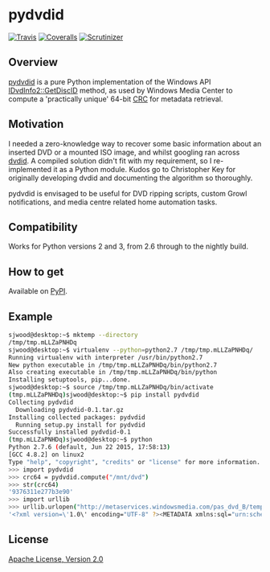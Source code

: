 # pydvdid

[![Travis][1]][2]
[![Coveralls][3]][4]
[![Scrutinizer][5]][6]

## Overview

[pydvdid][7] is a pure Python implementation of the Windows API [IDvdInfo2::GetDiscID][8] method, as used by Windows Media Center to compute a 'practically unique' 64-bit [CRC][9] for metadata retrieval. 

## Motivation

I needed a zero-knowledge way to recover some basic information about an inserted DVD or a mounted ISO image, and whilst googling ran across [dvdid][10]. A compiled solution didn't fit with my requirement, so I re-implemented it as a Python module. Kudos go to Christopher Key for originally developing dvdid and documenting the algorithm so thoroughly.

pydvdid is envisaged to be useful for DVD ripping scripts, custom Growl notifications, and media centre related home automation tasks.

## Compatibility

Works for Python versions 2 and 3, from 2.6 through to the nightly build.

## How to get

Available on [PyPI][11].

## Example

```sh
sjwood@desktop:~$ mktemp --directory
/tmp/tmp.mLLZaPNHDq
sjwood@desktop:~$ virtualenv --python=python2.7 /tmp/tmp.mLLZaPNHDq/
Running virtualenv with interpreter /usr/bin/python2.7
New python executable in /tmp/tmp.mLLZaPNHDq/bin/python2.7
Also creating executable in /tmp/tmp.mLLZaPNHDq/bin/python
Installing setuptools, pip...done.
sjwood@desktop:~$ source /tmp/tmp.mLLZaPNHDq/bin/activate
(tmp.mLLZaPNHDq)sjwood@desktop:~$ pip install pydvdid
Collecting pydvdid
  Downloading pydvdid-0.1.tar.gz
Installing collected packages: pydvdid
  Running setup.py install for pydvdid
Successfully installed pydvdid-0.1
(tmp.mLLZaPNHDq)sjwood@desktop:~$ python
Python 2.7.6 (default, Jun 22 2015, 17:58:13) 
[GCC 4.8.2] on linux2
Type "help", "copyright", "credits" or "license" for more information.
>>> import pydvdid
>>> crc64 = pydvdid.compute("/mnt/dvd")
>>> str(crc64)
'9376311e277b3e90'
>>> import urllib
>>> urllib.urlopen("http://metaservices.windowsmedia.com/pas_dvd_B/template/GetMDRDVDByCRC.xml?CRC={0}".format(crc64)).read()
'<?xml version=\'1.0\' encoding="UTF-8" ?><METADATA xmlns:sql="urn:schemas-microsoft-com:xml-sql">\r\n\t\r\n\t<MDR-DVD><version>4.0</version><dvdTitle>Shrek</dvdTitle><studio></studio><leadPerformer></leadPerformer><actors></actors><director></director><MPAARating>NR</MPAARating><releaseDate>2004 05 11</releaseDate><genre>Children&apos;s/Family</genre><dataProvider>AMG</dataProvider><wmid_dvd>E0F3B718-D539-48E8-A77C-72B71603F38E</wmid_dvd><dv_id>E    50745_1        </dv_id><dataProviderParams>Provider=AMG</dataProviderParams><dataProviderLogo>Provider=AMG</dataProviderLogo><moreInfoParams></moreInfoParams><title><titleNum>1</titleNum><titleTitle>Shrek</titleTitle><studio></studio><director></director><leadPerformer></leadPerformer><actors></actors><MPAARating>NR</MPAARating><genre>Children&apos;s/Family</genre><communityRating></communityRating><chapter><chapterNum>1</chapterNum><chapterTitle>Once Upon a Time (Main Title) [:34]</chapterTitle></chapter><chapter><chapterNum>2</chapterNum><chapterTitle>A Flying Talking Donkey [2:59]</chapterTitle></chapter><chapter><chapterNum>3</chapterNum><chapterTitle>What Are You Doing in My Swamp? [1:22]</chapterTitle></chapter><chapter><chapterNum>4</chapterNum><chapterTitle>Lord Farquaad [1:45]</chapterTitle></chapter><chapter><chapterNum>5</chapterNum><chapterTitle>The Kingdom of DuLoc [1:33]</chapterTitle></chapter><chapter><chapterNum>6</chapterNum><chapterTitle>Ogres Are Like Onions [:19]</chapterTitle></chapter><chapter><chapterNum>7</chapterNum><chapterTitle>The Dragon&apos;s Keep [2:00]</chapterTitle></chapter><chapter><chapterNum>8</chapterNum><chapterTitle>Rescuing the Princess [:31]</chapterTitle></chapter><chapter><chapterNum>9</chapterNum><chapterTitle>Remove Your Helmet [:36]</chapterTitle></chapter><chapter><chapterNum>10</chapterNum><chapterTitle>Campfire [2:22]</chapterTitle></chapter><chapter><chapterNum>11</chapterNum><chapterTitle>Merry Men [1:55]</chapterTitle></chapter><chapter><chapterNum>12</chapterNum><chapterTitle>Weedrat Dinner [1:35]</chapterTitle></chapter><chapter><chapterNum>13</chapterNum><chapterTitle>You Are the Princess [2:36]</chapterTitle></chapter><chapter><chapterNum>14</chapterNum><chapterTitle>The Proposal [:01]</chapterTitle></chapter><chapter><chapterNum>15</chapterNum><chapterTitle>Wedding Preparation [3:03]</chapterTitle></chapter><chapter><chapterNum>16</chapterNum><chapterTitle>That&apos;s What Friends Are For [2:05]</chapterTitle></chapter><chapter><chapterNum>17</chapterNum><chapterTitle>The Wedding [:59]</chapterTitle></chapter><chapter><chapterNum>18</chapterNum><chapterTitle>Love&apos;s True Form [3:19]</chapterTitle></chapter><chapter><chapterNum>19</chapterNum><chapterTitle>I&apos;m a Believer [1:50]</chapterTitle></chapter><chapter><chapterNum>20</chapterNum><chapterTitle>End Credits [:11]</chapterTitle></chapter></title></MDR-DVD>\r\n</METADATA>'
```

## License

[Apache License, Version 2.0][12]

  [1]: https://img.shields.io/travis/sjwood/pydvdid.svg
  [2]: https://travis-ci.org/sjwood/pydvdid
  [3]: https://img.shields.io/coveralls/sjwood/pydvdid.svg
  [4]: https://coveralls.io/r/sjwood/pydvdid
  [5]: https://img.shields.io/scrutinizer/g/sjwood/pydvdid.svg
  [6]: https://scrutinizer-ci.com/g/sjwood/pydvdid
  [7]: https://github.com/sjwood/pydvdid
  [8]: https://msdn.microsoft.com/en-us/library/windows/desktop/dd376453.aspx
  [9]: https://en.wikipedia.org/wiki/Cyclic_redundancy_check
  [10]: http://dvdid.cjkey.org.uk/
  [11]: https://pypi.python.org/pypi/pydvdid
  [12]: https://raw.githubusercontent.com/sjwood/pydvdid/master/LICENSE
